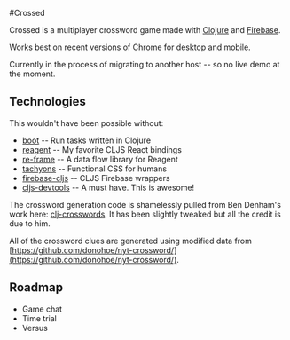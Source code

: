 #Crossed

Crossed is a multiplayer crossword game made with [Clojure](http://clojure.org/) and [Firebase](https://firebase.google.com/).

Works best on recent versions of Chrome for desktop and mobile.

Currently in the process of migrating to another host -- so no live demo at the moment.

## Technologies

This wouldn't have been possible without:

* [boot](https://github.com/boot-clj/boot) -- Run tasks written in Clojure
* [reagent](https://github.com/reagent-project/reagent) -- My favorite CLJS React bindings
* [re-frame](https://github.com/Day8/re-frame) -- A data flow library for Reagent
* [tachyons](http://tachyons.io/) -- Functional CSS for humans
* [firebase-cljs](https://github.com/degree9/firebase-cljs/) -- CLJS Firebase wrappers
* [cljs-devtools](https://github.com/binaryage/cljs-devtools) -- A must have. This is awesome!

The crossword generation code is shamelessly pulled from Ben Denham's work here: [clj-crosswords](https://github.com/ben-denham/clj-crosswords).
It has been slightly tweaked but all the credit is due to him.

All of the crossword clues are generated using modified data from [https://github.com/donohoe/nyt-crossword/](https://github.com/donohoe/nyt-crossword/).

## Roadmap

* Game chat
* Time trial
* Versus
